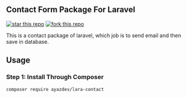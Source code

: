 ## Contact Form Package For Laravel

[![star this repo](http://githubbadges.com/star.svg?user=ayazdev&repo=lara-contact&style=flat)](https://github.com/ayazdev/lara-contact)
[![fork this repo](http://githubbadges.com/fork.svg?user=ayazdev&repo=lara-contact&style=flat)](https://github.com/ayazdev/lara-contact/fork)


This is a contact package of laravel, which job is to send email and then save in database.

## Usage

### Step 1: Install Through Composer

```
composer require ayazdev/lara-contact
```


